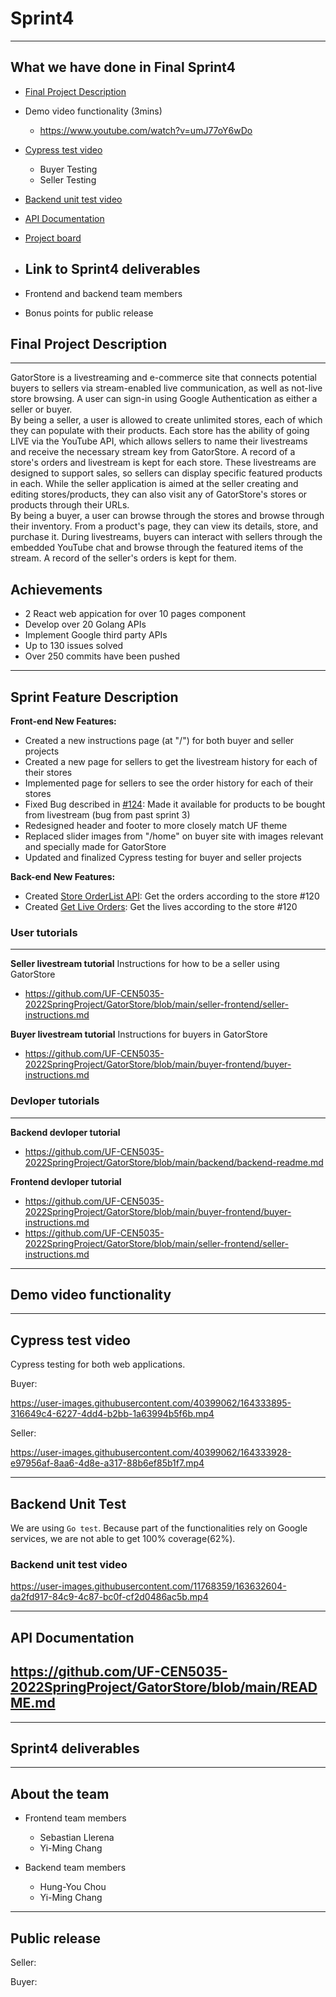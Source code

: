 # Sprint4
---
## What we have done in Final Sprint4
- [Final Project Description](https://github.com/UF-CEN5035-2022SpringProject/GatorStore/blob/main/sprint4.md#final-project-description)       
- Demo video functionality (3mins)
  - https://www.youtube.com/watch?v=umJ77oY6wDo 

- [Cypress test video](https://github.com/UF-CEN5035-2022SpringProject/GatorStore/blob/main/sprint4.md#cypress-test-video-1)
  - Buyer Testing 
  - Seller Testing
    
- [Backend unit test video](https://github.com/UF-CEN5035-2022SpringProject/GatorStore/blob/main/sprint4.md#backend-unit-test)
- [API Documentation](https://github.com/UF-CEN5035-2022SpringProject/GatorStore/blob/main/README.md)
- [Project board](https://github.com/orgs/UF-CEN5035-2022SpringProject/projects/1)
- Link to Sprint4 deliverables
  - 
- Frontend and backend team members
- Bonus points for public release

## Final Project Description
---
GatorStore is a livestreaming and e-commerce site that connects potential buyers to sellers via stream-enabled live communication, as well as not-live store browsing. A user can sign-in using Google Authentication as either a seller or buyer.     
By being a seller, a user is allowed to create unlimited stores, each of which they can populate with their products. Each store has the ability of going LIVE via the YouTube API, which allows sellers to name their livestreams and receive the necessary stream key from GatorStore. A record of a store's orders and livestream is kept for each store. These livestreams are designed to support sales, so sellers can display specific featured products in each. While the seller application is aimed at the seller creating and editing stores/products, they can also visit any of GatorStore's stores or products through their URLs.     
By being a buyer, a user can browse through the stores and browse through their inventory. From a product's page, they can view its details, store, and purchase it. During livestreams, buyers can interact with sellers through the embedded YouTube chat and browse through the featured items of the stream. A record of the seller's orders is kept for them.

## Achievements 
- 2 React web appication for over 10 pages component
- Develop over 20 Golang APIs
- Implement Google third party APIs
- Up to 130 issues solved
- Over 250 commits have been pushed

---
## Sprint Feature Description
**Front-end New Features:**
 - Created a new instructions page (at "/") for both buyer and seller projects
 - Created a new page for sellers to get the livestream history for each of their stores
 - Implemented page for sellers to see the order history for each of their stores
 - Fixed Bug described in [#124](https://github.com/UF-CEN5035-2022SpringProject/GatorStore/issues/124): Made it available for products to be bought from livestream (bug from past sprint 3)
 - Redesigned header and footer to more closely match UF theme
 - Replaced slider images from "/home" on buyer site with images relevant and specially made for GatorStore
 - Updated and finalized Cypress testing for buyer and seller projects

**Back-end New Features:**
 - Created [Store OrderList API](https://github.com/UF-CEN5035-2022SpringProject/GatorStore/issues/76#issuecomment-1076493741): Get the orders according to the store #120
 - Created [Get Live Orders](https://github.com/UF-CEN5035-2022SpringProject/GatorStore/issues/120#issuecomment-1097158961): Get the lives according to the store #120

### User tutorials
---
**Seller livestream tutorial**
Instructions for how to be a seller using GatorStore
- https://github.com/UF-CEN5035-2022SpringProject/GatorStore/blob/main/seller-frontend/seller-instructions.md

**Buyer livestream tutorial**
Instructions for buyers in GatorStore
- https://github.com/UF-CEN5035-2022SpringProject/GatorStore/blob/main/buyer-frontend/buyer-instructions.md

### Devloper tutorials
---
**Backend devloper tutorial**
- https://github.com/UF-CEN5035-2022SpringProject/GatorStore/blob/main/backend/backend-readme.md

**Frontend devloper tutorial**
- https://github.com/UF-CEN5035-2022SpringProject/GatorStore/blob/main/buyer-frontend/buyer-instructions.md
- https://github.com/UF-CEN5035-2022SpringProject/GatorStore/blob/main/seller-frontend/seller-instructions.md

---
## Demo video functionality

---
## Cypress test video 
Cypress testing for both web applications.

Buyer:

https://user-images.githubusercontent.com/40399062/164333895-316649c4-6227-4dd4-b2bb-1a63994b5f6b.mp4   

Seller:

https://user-images.githubusercontent.com/40399062/164333928-e97956af-8aa6-4d8e-a317-88b6ef85b1f7.mp4

---
## Backend Unit Test
We are using `Go test`.
Because part of the functionalities rely on Google services, we are not able to get 100% coverage(62%).

###  Backend unit test video 
https://user-images.githubusercontent.com/11768359/163632604-da2fd917-84c9-4c87-bc0f-cf2d0486ac5b.mp4

---
## API Documentation
https://github.com/UF-CEN5035-2022SpringProject/GatorStore/blob/main/README.md
---

---
## Sprint4 deliverables

---
## About the team
- Frontend team members
  - Sebastian Llerena
  - Yi-Ming Chang

- Backend team members
  - Hung-You Chou
  - Yi-Ming Chang

--- 
## Public release
Seller: 

Buyer: 


